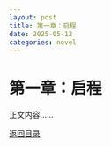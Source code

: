 ```yaml
---
layout: post
title: 第一章：启程
date: 2025-05-12
categories: novel
---
```

# 第一章：启程

正文内容……

[返回目录](/chapters/)
